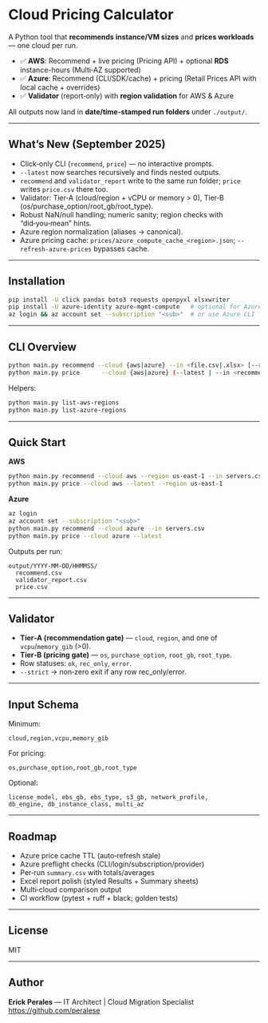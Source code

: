 # Cloud Pricing Calculator

A Python tool that **recommends instance/VM sizes** and **prices workloads** — one cloud per run.

- ✅ **AWS**: Recommend + live pricing (Pricing API) + optional **RDS** instance-hours (Multi‑AZ supported)
- ✅ **Azure**: Recommend (CLI/SDK/cache) + pricing (Retail Prices API with local cache + overrides)
- ✅ **Validator** (report‑only) with **region validation** for AWS & Azure

All outputs now land in **date/time‑stamped run folders** under `./output/`.

---

## What’s New (September 2025)

- Click‑only CLI (`recommend`, `price`) — no interactive prompts.
- `--latest` now searches recursively and finds nested outputs.
- `recommend` and `validator_report` write to the same run folder; `price` writes `price.csv` there too.
- Validator: Tier‑A (cloud/region + vCPU or memory > 0), Tier‑B (os/purchase_option/root_gb/root_type).
- Robust NaN/null handling; numeric sanity; region checks with “did‑you‑mean” hints.
- Azure region normalization (aliases → canonical).
- Azure pricing cache: `prices/azure_compute_cache_<region>.json`; `--refresh-azure-prices` bypasses cache.

---

## Installation

```bash
pip install -U click pandas boto3 requests openpyxl xlsxwriter
pip install -U azure-identity azure-mgmt-compute   # optional for Azure sizing via SDK
az login && az account set --subscription "<sub>"  # or use Azure CLI
```

---

## CLI Overview

```bash
python main.py recommend --cloud {aws|azure} --in <file.csv|.xlsx> [--region <slug>] [--strict] [--output <file>]
python main.py price      --cloud {aws|azure} (--latest | --in <recommend.csv|.xlsx>)                           [--region <slug>] [--output <file>] [--hours-per-month N]                           [--refresh-azure-prices] [--no-monthly]
```

Helpers:
```bash
python main.py list-aws-regions
python main.py list-azure-regions
```

---

## Quick Start

**AWS**
```bash
python main.py recommend --cloud aws --region us-east-1 --in servers.csv
python main.py price --cloud aws --latest --region us-east-1
```

**Azure**
```bash
az login
az account set --subscription "<sub>"
python main.py recommend --cloud azure --in servers.csv
python main.py price --cloud azure --latest
```

Outputs per run:
```
output/YYYY-MM-DD/HHMMSS/
  recommend.csv
  validator_report.csv
  price.csv
```

---

## Validator

- **Tier‑A (recommendation gate)** — `cloud`, `region`, and one of `vcpu`/`memory_gib` (>0).
- **Tier‑B (pricing gate)** — `os`, `purchase_option`, `root_gb`, `root_type`.
- Row statuses: `ok`, `rec_only`, `error`.
- `--strict` → non‑zero exit if any row rec_only/error.

---

## Input Schema

Minimum:
```
cloud,region,vcpu,memory_gib
```

For pricing:
```
os,purchase_option,root_gb,root_type
```

Optional:
```
license_model, ebs_gb, ebs_type, s3_gb, network_profile,
db_engine, db_instance_class, multi_az
```

---

## Roadmap

- Azure price cache TTL (auto‑refresh stale)
- Azure preflight checks (CLI/login/subscription/provider)
- Per‑run `summary.csv` with totals/averages
- Excel report polish (styled Results + Summary sheets)
- Multi‑cloud comparison output
- CI workflow (pytest + ruff + black; golden tests)

---

## License

MIT

---

## Author

**Erick Perales** — IT Architect | Cloud Migration Specialist
https://github.com/peralese


